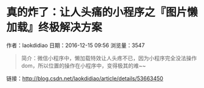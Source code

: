 # 真的炸了：让人头痛的小程序之『图片懒加载』终极解决方案
作者：laokdidiao
日期：2016-12-15 09:56
浏览量：3547
> 简介：微信小程序中，懒加载特效让人头疼不已，因为小程序完全没法操作dom，所以位置的操作在小程序中，变得极其的难~~

 链接：http://blog.csdn.net/laokdidiao/article/details/53663450
